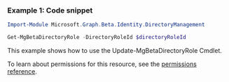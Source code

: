 ### Example 1: Code snippet

```powershell
Import-Module Microsoft.Graph.Beta.Identity.DirectoryManagement

Get-MgBetaDirectoryRole -DirectoryRoleId $directoryRoleId
```
This example shows how to use the Update-MgBetaDirectoryRole Cmdlet.

To learn about permissions for this resource, see the [permissions reference](/graph/permissions-reference).

